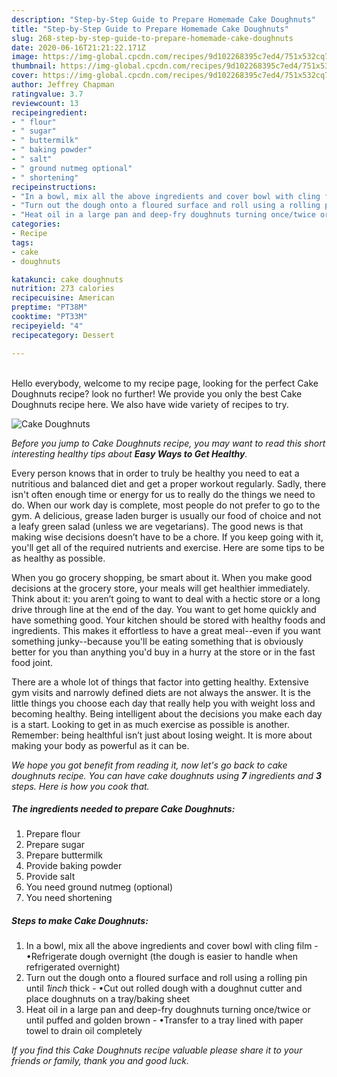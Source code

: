 ```yaml
---
description: "Step-by-Step Guide to Prepare Homemade Cake Doughnuts"
title: "Step-by-Step Guide to Prepare Homemade Cake Doughnuts"
slug: 268-step-by-step-guide-to-prepare-homemade-cake-doughnuts
date: 2020-06-16T21:21:22.171Z
image: https://img-global.cpcdn.com/recipes/9d102268395c7ed4/751x532cq70/cake-doughnuts-recipe-main-photo.jpg
thumbnail: https://img-global.cpcdn.com/recipes/9d102268395c7ed4/751x532cq70/cake-doughnuts-recipe-main-photo.jpg
cover: https://img-global.cpcdn.com/recipes/9d102268395c7ed4/751x532cq70/cake-doughnuts-recipe-main-photo.jpg
author: Jeffrey Chapman
ratingvalue: 3.7
reviewcount: 13
recipeingredient:
- " flour"
- " sugar"
- " buttermilk"
- " baking powder"
- " salt"
- " ground nutmeg optional"
- " shortening"
recipeinstructions:
- "In a bowl, mix all the above ingredients and cover bowl with cling film •Refrigerate dough overnight (the dough is easier to handle when refrigerated overnight)"
- "Turn out the dough onto a floured surface and roll using a rolling pin until *1inch* thick •Cut out rolled dough with a doughnut cutter and place doughnuts on a tray/baking sheet"
- "Heat oil in a large pan and deep-fry doughnuts turning once/twice or until puffed and golden brown •Transfer to a tray lined with paper towel to drain oil completely"
categories:
- Recipe
tags:
- cake
- doughnuts

katakunci: cake doughnuts 
nutrition: 273 calories
recipecuisine: American
preptime: "PT38M"
cooktime: "PT33M"
recipeyield: "4"
recipecategory: Dessert

---
```

<br>
Hello everybody, welcome to my recipe page, looking for the perfect Cake Doughnuts recipe? look no further! We provide you only the best Cake Doughnuts recipe here. We also have wide variety of recipes to try.
<br>


![Cake Doughnuts](https://img-global.cpcdn.com/recipes/9d102268395c7ed4/751x532cq70/cake-doughnuts-recipe-main-photo.jpg)

<i>Before you jump to Cake Doughnuts recipe, you may want to read this short interesting healthy tips about <strong>Easy Ways to Get Healthy</strong>.</i>

Every person knows that in order to truly be healthy you need to eat a nutritious and balanced diet and get a proper workout regularly. Sadly, there isn't often enough time or energy for us to really do the things we need to do. When our work day is complete, most people do not prefer to go to the gym. A delicious, grease laden burger is usually our food of choice and not a leafy green salad (unless we are vegetarians). The good news is that making wise decisions doesn’t have to be a chore. If you keep going with it, you'll get all of the required nutrients and exercise. Here are some tips to be as healthy as possible.

When you go grocery shopping, be smart about it. When you make good decisions at the grocery store, your meals will get healthier immediately. Think about it: you aren’t going to want to deal with a hectic store or a long drive through line at the end of the day. You want to get home quickly and have something good. Your kitchen should be stored with healthy foods and ingredients. This makes it effortless to have a great meal--even if you want something junky--because you'll be eating something that is obviously better for you than anything you'd buy in a hurry at the store or in the fast food joint.

There are a whole lot of things that factor into getting healthy. Extensive gym visits and narrowly defined diets are not always the answer. It is the little things you choose each day that really help you with weight loss and becoming healthy. Being intelligent about the decisions you make each day is a start. Looking to get in as much exercise as possible is another. Remember: being healthful isn’t just about losing weight. It is more about making your body as powerful as it can be. 


<i>We hope you got benefit from reading it, now let's go back to cake doughnuts recipe. You can have cake doughnuts using <strong>7</strong> ingredients and <strong>3</strong> steps. Here is how you cook that.
</i>

##### The ingredients needed to prepare Cake Doughnuts:

1. Prepare  flour
1. Prepare  sugar
1. Prepare  buttermilk
1. Provide  baking powder
1. Provide  salt
1. You need  ground nutmeg (optional)
1. You need  shortening


##### Steps to make Cake Doughnuts:

1. In a bowl, mix all the above ingredients and cover bowl with cling film - •Refrigerate dough overnight (the dough is easier to handle when refrigerated overnight)
1. Turn out the dough onto a floured surface and roll using a rolling pin until *1inch* thick - •Cut out rolled dough with a doughnut cutter and place doughnuts on a tray/baking sheet
1. Heat oil in a large pan and deep-fry doughnuts turning once/twice or until puffed and golden brown - •Transfer to a tray lined with paper towel to drain oil completely


<i>If you find this Cake Doughnuts recipe valuable please share it to your friends or family, thank you and good luck.</i>
